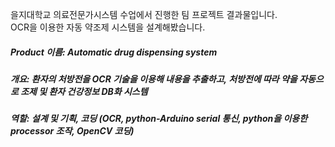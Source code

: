 을지대학교 의료전문가시스템 수업에서 진행한 팀 프로젝트 결과물입니다.  
OCR을 이용한 자동 약조제 시스템을 설계해봤습니다.

##### Product 이름: Automatic drug dispensing system  

##### 개요: 환자의 처방전을 OCR 기술을 이용해 내용을 추출하고, 처방전에 따라 약을 자동으로 조제 및 환자 건강정보 DB화 시스템

##### 역할: 설계 및 기획, 코딩 (OCR, python-Arduino serial 통신, python을 이용한 processor 조작, OpenCV 코딩)  

